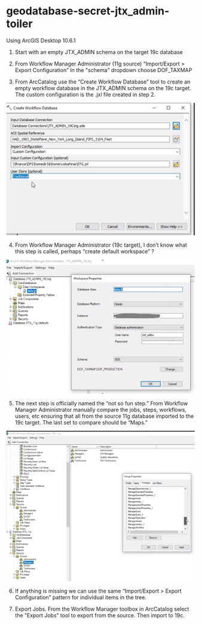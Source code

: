 # geodatabase-secret-jtx_admin-toiler

Using ArcGIS Desktop 10.6.1

1. Start with an empty JTX_ADMIN schema on the target 19c database

2. From Workflow Manager Administrator (11g source) “Import/Export > Export Configuration”  In the "schema" dropdown choose DOF_TAXMAP

3. From ArcCatalog use the “Create Workflow Database” tool to create an empty workflow database in the JTX_ADMIN schema on the 19c target.  The custom configuration is the .jxl file created in step 2.


![create workflow database](create_workflow_database.png)

4. From Workflow Manager Administrator (19c target), I don’t know what this step is called, perhaps “create default workspace” ?  

![create default](default.png)

5. The next step is officially named the “not so fun step.”  From Workflow Manager Administrator manually compare the jobs, steps, workflows, users, etc ensuring that all from the source 11g database imported to the 19c target.  The last set to compare should be “Maps.”

![compare](compare.png)

6. If anything is missing we can use the same “Import/Export > Export Configuration” pattern for individual items in the tree.

7. Export Jobs. From the Workflow Manager toolbox in ArcCatalog select the “Export Jobs” tool to export from the source.  Then import to 19c.